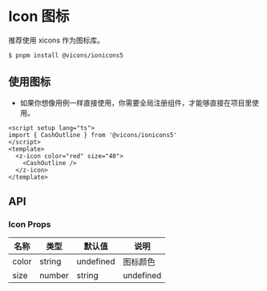 # Icon 图标

推荐使用 xicons 作为图标库。

```
$ pnpm install @vicons/ionicons5
```

## 使用图标

- 如果你想像用例一样直接使用，你需要全局注册组件，才能够直接在项目里使用。

<script setup lang="ts">
import { CashOutline } from '@vicons/ionicons5'
</script>
<z-icon color="red" size="40">
  <CashOutline/>
</z-icon>

<z-icon color="green" size="40">
  <CashOutline/>
</z-icon>
<z-icon color="blue" size="40">
  <CashOutline/>
</z-icon>
<div>

<z-icon color="red" size="60">
  <CashOutline/>
</z-icon>

<z-icon color="green" size="60">
  <CashOutline/>
</z-icon>

<z-icon color="blue" size="60">
  <CashOutline/>
</z-icon>
</div>

```vue
<script setup lang="ts">
import { CashOutline } from '@vicons/ionicons5'
</script>
<template>
  <z-icon color="red" size="40">
    <CashOutline />
  </z-icon>
</template>
```

## API

### Icon Props

| 名称  | 类型             | 默认值    | 说明     |
| ----- | ---------------- | --------- | -------- |
| color | string           | undefined | 图标颜色 |
| size  | number| string | undefined | 图片大小 |
